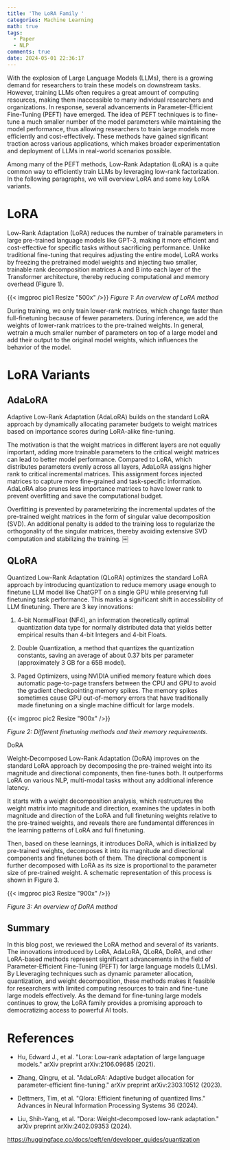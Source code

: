 ```yaml
---
title: 'The LoRA Family '
categories: Machine Learning
math: true
tags:
  - Paper
  - NLP
comments: true
date: 2024-05-01 22:36:17
---
```



With the explosion of Large Language Models (LLMs), there is a growing demand for researchers to train these models on downstream tasks. However, training LLMs often requires a great amount of computing resources, making them inaccessible to many individual researchers and organizations. In response, several advancements in Parameter-Efficient Fine-Tuning (PEFT) have emerged. The idea of PEFT techniques is to fine-tune a much smaller number of the model parameters while maintaining the model performance, thus allowing researchers to train large models more efficiently and cost-effectively. These methods have gained significant traction across various applications, which makes broader experimentation and deployment of LLMs in real-world scenarios possible.  

Among many of the PEFT methods, Low-Rank Adaptation (LoRA) is a quite common way to efficiently train LLMs by leveraging low-rank factorization. In the following paragraphs, we will overview LoRA and some key LoRA variants. 
 
<!--more-->


# LoRA 

Low-Rank Adaptation (LoRA) reduces the number of trainable parameters in large pre-trained language models like GPT-3, making it more efficient and cost-effective for specific tasks without sacrificing performance. Unlike traditional fine-tuning that requires adjusting the entire model, LoRA works by freezing the pretrained model weights and injecting two smaller, trainable rank decomposition matrices A and B into each layer of the Transformer architecture, thereby reducing computational and memory overhead (Figure 1). 

 

{{< imgproc pic1 Resize "500x" />}}
*Figure 1: An overview of LoRA method*

During training, we only train lower-rank matrices, which change faster than full-finetuning because of fewer parameters. During inference, we add the weights of lower-rank matrices to the pre-trained weights. In general, wetrain a much smaller number of parameters on top of a large model and add their output to the original model weights, which influences the behavior  of the model. 


# LoRA Variants 

## AdaLoRA 

Adaptive Low-Rank Adaptation (AdaLoRA) builds on the standard LoRA approach by dynamically allocating parameter budgets to weight matrices based on importance scores during LoRA-alike fine-tuning. 

The motivation is that the weight matrices in different layers are not equally important, adding more trainable parameters to the critical weight matrices can lead to better model performance. Compared to LoRA, which distributes parameters evenly across all layers, AdaLoRA assigns higher rank to critical incremental matrices. This assignment forces injected matrices to capture more fine-grained and task-specific information. AdaLoRA also prunes less importance matrices to have lower rank to prevent overfitting and save the computational budget.  

Overfitting is prevented by parameterizing the incremental updates of the pre-trained weight matrices in the form of singular value decomposition (SVD). An additional penalty is added to the training loss to regularize the orthogonality of the singular matrices, thereby avoiding extensive SVD computation and stabilizing the training. ￼ 

  

## QLoRA 

Quantized Low-Rank Adaptation (QLoRA) optimizes the standard LoRA approach by introducing quantization to reduce memory usage enough to finetune LLM model like ChatGPT on a single GPU while preserving full finetuning task performance. This marks a significant shift in accessibility of LLM finetuning. There are 3 key innovations: 

1. 4-bit NormalFloat (NF4), an information theoretically optimal quantization data type for normally distributed data that yields better empirical results than 4-bit Integers and 4-bit Floats. 

2. Double Quantization, a method that quantizes the quantization constants, saving an average of about 0.37 bits per parameter (approximately 3 GB for a 65B model). 

3. Paged Optimizers, using NVIDIA unified memory feature which does automatic page-to-page transfers between the CPU and GPU to avoid the gradient checkpointing memory spikes. The memory spikes sometimes cause GPU out-of-memory errors that have traditionally made finetuning on a single machine difficult for large models. 

 
{{< imgproc pic2 Resize "900x" />}}

 *Figure 2: Different finetuning methods and their memory requirements.*

 

DoRA 

Weight-Decomposed Low-Rank Adaptation (DoRA) improves on the standard LoRA approach by decomposing the pre-trained weight into its magnitude and directional components, then fine-tunes both. It outperforms LoRA on various NLP, multi-modal tasks without any additional inference latency. 

It starts with a weight decomposition analysis, which restructures the weight matrix into magnitude and direction, examines the updates in both magnitude and direction of the LoRA and full finetuning weights relative to the pre-trained weights, and reveals there are fundamental differences in the learning patterns of LoRA and full finetuning. 

Then, based on these learnings, it introduces DoRA, which is initialized by pre-trained weights, decomposes it into its magnitude and directional components and finetunes both of them. The directional component is further decomposed with LoRA as its size is proportional to the parameter size of pre-trained weight. A schematic representation of this process is shown in Figure 3.  

 
{{< imgproc pic3 Resize "900x" />}}

*Figure 3:  An overview of DoRA method*

 

## Summary 

In this blog post, we reviewed the LoRA method and several of its variants. The innovations introduced by LoRA, AdaLoRA, QLoRA, DoRA, and other LoRA-based methods represent significant advancements in the field of Parameter-Efficient Fine-Tuning (PEFT) for large language models (LLMs). By Lleveraging techniques such as dynamic parameter allocation, quantization, and weight decomposition, these methods makes it feasible for researchers with limited computing resources to train and fine-tune large models effectively. As the demand for fine-tuning large models continues to grow, the LoRA family provides a promising approach to democratizing access to powerful AI tools. 

 

# References 

- Hu, Edward J., et al. "Lora: Low-rank adaptation of large language models." arXiv preprint arXiv:2106.09685 (2021). 

- Zhang, Qingru, et al. "AdaLoRA: Adaptive budget allocation for parameter-efficient fine-tuning." arXiv preprint arXiv:2303.10512 (2023). 

- Dettmers, Tim, et al. "Qlora: Efficient finetuning of quantized llms." Advances in Neural Information Processing Systems 36 (2024). 

- Liu, Shih-Yang, et al. "Dora: Weight-decomposed low-rank adaptation." arXiv preprint arXiv:2402.09353 (2024). 

https://huggingface.co/docs/peft/en/developer_guides/quantization 